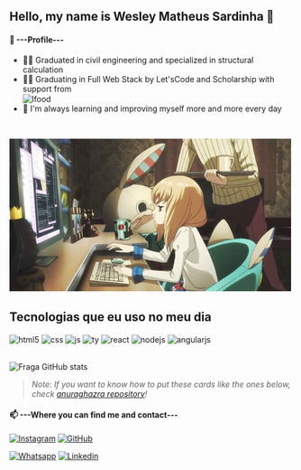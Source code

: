 ## Hello, my name is Wesley Matheus Sardinha 🦈


#### 🤗 ---Profile---
- 👨‍🎓 Graduated in civil engineering and specialized in structural calculation
- 👨‍💻 Graduating in Full Web Stack by Let'sCode and Scholarship with support from <div style="display: inline_block"><img align="center" alt="Ifood" src="https://img.shields.io/badge/iFood-EA1D2C?style=for-the-badge&logo=ifood&logoColor=white" /></div>
- 🌱 I'm always learning and improving myself more and more every day
<br/>

![](original.gif)

## Tecnologias que eu uso no meu dia

<div style="display: inline_block">
  <img align="center" alt="html5" src="https://img.shields.io/badge/HTML5-E34F26?style=for-the-badge&logo=html5&logoColor=white" />
  <img align="center" alt="css" src="https://img.shields.io/badge/CSS3-1572B6?style=for-the-badge&logo=css3&logoColor=white" />
  <img align="center" alt="js" src="https://img.shields.io/badge/JavaScript-F7DF1E?style=for-the-badge&logo=javascript&logoColor=black" />
  <img align="center" alt="ty" src="https://img.shields.io/badge/TypeScript-007ACC?style=for-the-badge&logo=typescript&logoColor=white" />
  <img align="center" alt="react" src="https://img.shields.io/badge/React-20232A?style=for-the-badge&logo=react&logoColor=61DAFB" />
  <img align="center" alt="nodejs" src="https://img.shields.io/badge/Node.js-43853D?style=for-the-badge&logo=node.js&logoColor=cobalt" />
  <img align="center" alt="angularjs" src="https://img.shields.io/badge/AngularJS-E23237?style=for-the-badge&logo=angularjs&logoColor=white"/>
</div><br/>


![Fraga GitHub stats](https://github-readme-stats.vercel.app/api?username=Wesleyxsx&show_icons=true&theme=cobalt&count_private=true)
> _Note: If you want to know how to put these cards like the ones below, check [anuraghazra repository](https://github.com/anuraghazra/github-readme-stats)!_

#### 📫 ---Where you can find me and contact---

[![Instagram](https://img.shields.io/badge/Instagram-E4405F?style=for-the-badge&logo=instagram&logoColor=white)](https://www.instagram.com/wesley.sardinha/)
[![GitHub](https://img.shields.io/badge/GitHub-100000?style=for-the-badge&logo=github&logoColor=white)](https://github.com/Wesleyxsx/)

[![Whatsapp](https://img.shields.io/badge/WhatsApp-25D366?style=for-the-badge&logo=whatsapp&logoColor=white)](https://api.whatsapp.com/send?phone=5521992539582/)
[![Linkedin](https://img.shields.io/badge/LinkedIn-0077B5?style=for-the-badge&logo=linkedin&logoColor=white)](https://www.linkedin.com/in/wesley-matheus-sardinha/)
